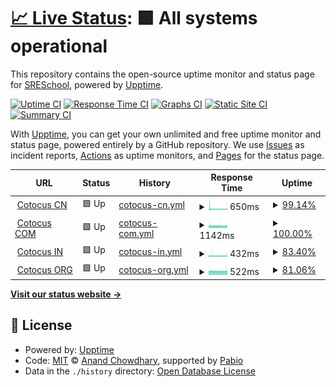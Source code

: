 # [📈 Live Status](https://SRESchool.github.io/All-Cotocus-Websites-Uptime-Monitor): <!--live status--> **🟩 All systems operational**

This repository contains the open-source uptime monitor and status page for [SRESchool](https://SRESchool.github.io/All-Cotocus-Websites-Uptime-Monitor), powered by [Upptime](https://github.com/upptime/upptime).

[![Uptime CI](https://github.com/SRESchool/All-Cotocus-Websites-Uptime-Monitor/workflows/Uptime%20CI/badge.svg)](https://github.com/SRESchool/All-Cotocus-Websites-Uptime-Monitor/actions?query=workflow%3A%22Uptime+CI%22)
[![Response Time CI](https://github.com/SRESchool/All-Cotocus-Websites-Uptime-Monitor/workflows/Response%20Time%20CI/badge.svg)](https://github.com/SRESchool/All-Cotocus-Websites-Uptime-Monitor/actions?query=workflow%3A%22Response+Time+CI%22)
[![Graphs CI](https://github.com/SRESchool/All-Cotocus-Websites-Uptime-Monitor/workflows/Graphs%20CI/badge.svg)](https://github.com/SRESchool/All-Cotocus-Websites-Uptime-Monitor/actions?query=workflow%3A%22Graphs+CI%22)
[![Static Site CI](https://github.com/SRESchool/All-Cotocus-Websites-Uptime-Monitor/workflows/Static%20Site%20CI/badge.svg)](https://github.com/SRESchool/All-Cotocus-Websites-Uptime-Monitor/actions?query=workflow%3A%22Static+Site+CI%22)
[![Summary CI](https://github.com/SRESchool/All-Cotocus-Websites-Uptime-Monitor/workflows/Summary%20CI/badge.svg)](https://github.com/SRESchool/All-Cotocus-Websites-Uptime-Monitor/actions?query=workflow%3A%22Summary+CI%22)

With [Upptime](https://upptime.js.org), you can get your own unlimited and free uptime monitor and status page, powered entirely by a GitHub repository. We use [Issues](https://github.com/SRESchool/All-Cotocus-Websites-Uptime-Monitor/issues) as incident reports, [Actions](https://github.com/SRESchool/All-Cotocus-Websites-Uptime-Monitor/actions) as uptime monitors, and [Pages](https://SRESchool.github.io/All-Cotocus-Websites-Uptime-Monitor) for the status page.

<!--start: status pages-->
<!-- This summary is generated by Upptime (https://github.com/upptime/upptime) -->
<!-- Do not edit this manually, your changes will be overwritten -->
<!-- prettier-ignore -->
| URL | Status | History | Response Time | Uptime |
| --- | ------ | ------- | ------------- | ------ |
| <img alt="" src="https://icons.duckduckgo.com/ip3/cotocus.cn.ico" height="13"> [Cotocus CN](https://cotocus.cn) | 🟩 Up | [cotocus-cn.yml](https://github.com/SRESchool/All-Cotocus-Websites-Uptime-Monitor/commits/HEAD/history/cotocus-cn.yml) | <details><summary><img alt="Response time graph" src="./graphs/cotocus-cn/response-time-week.png" height="20"> 650ms</summary><br><a href="https://SRESchool.github.io/All-Cotocus-Websites-Uptime-Monitor/history/cotocus-cn"><img alt="Response time 650" src="https://img.shields.io/endpoint?url=https%3A%2F%2Fraw.githubusercontent.com%2FSRESchool%2FAll-Cotocus-Websites-Uptime-Monitor%2FHEAD%2Fapi%2Fcotocus-cn%2Fresponse-time.json"></a><br><a href="https://SRESchool.github.io/All-Cotocus-Websites-Uptime-Monitor/history/cotocus-cn"><img alt="24-hour response time 699" src="https://img.shields.io/endpoint?url=https%3A%2F%2Fraw.githubusercontent.com%2FSRESchool%2FAll-Cotocus-Websites-Uptime-Monitor%2FHEAD%2Fapi%2Fcotocus-cn%2Fresponse-time-day.json"></a><br><a href="https://SRESchool.github.io/All-Cotocus-Websites-Uptime-Monitor/history/cotocus-cn"><img alt="7-day response time 650" src="https://img.shields.io/endpoint?url=https%3A%2F%2Fraw.githubusercontent.com%2FSRESchool%2FAll-Cotocus-Websites-Uptime-Monitor%2FHEAD%2Fapi%2Fcotocus-cn%2Fresponse-time-week.json"></a><br><a href="https://SRESchool.github.io/All-Cotocus-Websites-Uptime-Monitor/history/cotocus-cn"><img alt="30-day response time 650" src="https://img.shields.io/endpoint?url=https%3A%2F%2Fraw.githubusercontent.com%2FSRESchool%2FAll-Cotocus-Websites-Uptime-Monitor%2FHEAD%2Fapi%2Fcotocus-cn%2Fresponse-time-month.json"></a><br><a href="https://SRESchool.github.io/All-Cotocus-Websites-Uptime-Monitor/history/cotocus-cn"><img alt="1-year response time 650" src="https://img.shields.io/endpoint?url=https%3A%2F%2Fraw.githubusercontent.com%2FSRESchool%2FAll-Cotocus-Websites-Uptime-Monitor%2FHEAD%2Fapi%2Fcotocus-cn%2Fresponse-time-year.json"></a></details> | <details><summary><a href="https://SRESchool.github.io/All-Cotocus-Websites-Uptime-Monitor/history/cotocus-cn">99.14%</a></summary><a href="https://SRESchool.github.io/All-Cotocus-Websites-Uptime-Monitor/history/cotocus-cn"><img alt="All-time uptime 99.14%" src="https://img.shields.io/endpoint?url=https%3A%2F%2Fraw.githubusercontent.com%2FSRESchool%2FAll-Cotocus-Websites-Uptime-Monitor%2FHEAD%2Fapi%2Fcotocus-cn%2Fuptime.json"></a><br><a href="https://SRESchool.github.io/All-Cotocus-Websites-Uptime-Monitor/history/cotocus-cn"><img alt="24-hour uptime 100.00%" src="https://img.shields.io/endpoint?url=https%3A%2F%2Fraw.githubusercontent.com%2FSRESchool%2FAll-Cotocus-Websites-Uptime-Monitor%2FHEAD%2Fapi%2Fcotocus-cn%2Fuptime-day.json"></a><br><a href="https://SRESchool.github.io/All-Cotocus-Websites-Uptime-Monitor/history/cotocus-cn"><img alt="7-day uptime 99.14%" src="https://img.shields.io/endpoint?url=https%3A%2F%2Fraw.githubusercontent.com%2FSRESchool%2FAll-Cotocus-Websites-Uptime-Monitor%2FHEAD%2Fapi%2Fcotocus-cn%2Fuptime-week.json"></a><br><a href="https://SRESchool.github.io/All-Cotocus-Websites-Uptime-Monitor/history/cotocus-cn"><img alt="30-day uptime 99.14%" src="https://img.shields.io/endpoint?url=https%3A%2F%2Fraw.githubusercontent.com%2FSRESchool%2FAll-Cotocus-Websites-Uptime-Monitor%2FHEAD%2Fapi%2Fcotocus-cn%2Fuptime-month.json"></a><br><a href="https://SRESchool.github.io/All-Cotocus-Websites-Uptime-Monitor/history/cotocus-cn"><img alt="1-year uptime 99.14%" src="https://img.shields.io/endpoint?url=https%3A%2F%2Fraw.githubusercontent.com%2FSRESchool%2FAll-Cotocus-Websites-Uptime-Monitor%2FHEAD%2Fapi%2Fcotocus-cn%2Fuptime-year.json"></a></details>
| <img alt="" src="https://icons.duckduckgo.com/ip3/cotocus.com.ico" height="13"> [Cotocus COM](https://cotocus.com) | 🟩 Up | [cotocus-com.yml](https://github.com/SRESchool/All-Cotocus-Websites-Uptime-Monitor/commits/HEAD/history/cotocus-com.yml) | <details><summary><img alt="Response time graph" src="./graphs/cotocus-com/response-time-week.png" height="20"> 1142ms</summary><br><a href="https://SRESchool.github.io/All-Cotocus-Websites-Uptime-Monitor/history/cotocus-com"><img alt="Response time 1142" src="https://img.shields.io/endpoint?url=https%3A%2F%2Fraw.githubusercontent.com%2FSRESchool%2FAll-Cotocus-Websites-Uptime-Monitor%2FHEAD%2Fapi%2Fcotocus-com%2Fresponse-time.json"></a><br><a href="https://SRESchool.github.io/All-Cotocus-Websites-Uptime-Monitor/history/cotocus-com"><img alt="24-hour response time 1164" src="https://img.shields.io/endpoint?url=https%3A%2F%2Fraw.githubusercontent.com%2FSRESchool%2FAll-Cotocus-Websites-Uptime-Monitor%2FHEAD%2Fapi%2Fcotocus-com%2Fresponse-time-day.json"></a><br><a href="https://SRESchool.github.io/All-Cotocus-Websites-Uptime-Monitor/history/cotocus-com"><img alt="7-day response time 1142" src="https://img.shields.io/endpoint?url=https%3A%2F%2Fraw.githubusercontent.com%2FSRESchool%2FAll-Cotocus-Websites-Uptime-Monitor%2FHEAD%2Fapi%2Fcotocus-com%2Fresponse-time-week.json"></a><br><a href="https://SRESchool.github.io/All-Cotocus-Websites-Uptime-Monitor/history/cotocus-com"><img alt="30-day response time 1142" src="https://img.shields.io/endpoint?url=https%3A%2F%2Fraw.githubusercontent.com%2FSRESchool%2FAll-Cotocus-Websites-Uptime-Monitor%2FHEAD%2Fapi%2Fcotocus-com%2Fresponse-time-month.json"></a><br><a href="https://SRESchool.github.io/All-Cotocus-Websites-Uptime-Monitor/history/cotocus-com"><img alt="1-year response time 1142" src="https://img.shields.io/endpoint?url=https%3A%2F%2Fraw.githubusercontent.com%2FSRESchool%2FAll-Cotocus-Websites-Uptime-Monitor%2FHEAD%2Fapi%2Fcotocus-com%2Fresponse-time-year.json"></a></details> | <details><summary><a href="https://SRESchool.github.io/All-Cotocus-Websites-Uptime-Monitor/history/cotocus-com">100.00%</a></summary><a href="https://SRESchool.github.io/All-Cotocus-Websites-Uptime-Monitor/history/cotocus-com"><img alt="All-time uptime 100.00%" src="https://img.shields.io/endpoint?url=https%3A%2F%2Fraw.githubusercontent.com%2FSRESchool%2FAll-Cotocus-Websites-Uptime-Monitor%2FHEAD%2Fapi%2Fcotocus-com%2Fuptime.json"></a><br><a href="https://SRESchool.github.io/All-Cotocus-Websites-Uptime-Monitor/history/cotocus-com"><img alt="24-hour uptime 100.00%" src="https://img.shields.io/endpoint?url=https%3A%2F%2Fraw.githubusercontent.com%2FSRESchool%2FAll-Cotocus-Websites-Uptime-Monitor%2FHEAD%2Fapi%2Fcotocus-com%2Fuptime-day.json"></a><br><a href="https://SRESchool.github.io/All-Cotocus-Websites-Uptime-Monitor/history/cotocus-com"><img alt="7-day uptime 100.00%" src="https://img.shields.io/endpoint?url=https%3A%2F%2Fraw.githubusercontent.com%2FSRESchool%2FAll-Cotocus-Websites-Uptime-Monitor%2FHEAD%2Fapi%2Fcotocus-com%2Fuptime-week.json"></a><br><a href="https://SRESchool.github.io/All-Cotocus-Websites-Uptime-Monitor/history/cotocus-com"><img alt="30-day uptime 100.00%" src="https://img.shields.io/endpoint?url=https%3A%2F%2Fraw.githubusercontent.com%2FSRESchool%2FAll-Cotocus-Websites-Uptime-Monitor%2FHEAD%2Fapi%2Fcotocus-com%2Fuptime-month.json"></a><br><a href="https://SRESchool.github.io/All-Cotocus-Websites-Uptime-Monitor/history/cotocus-com"><img alt="1-year uptime 100.00%" src="https://img.shields.io/endpoint?url=https%3A%2F%2Fraw.githubusercontent.com%2FSRESchool%2FAll-Cotocus-Websites-Uptime-Monitor%2FHEAD%2Fapi%2Fcotocus-com%2Fuptime-year.json"></a></details>
| <img alt="" src="https://icons.duckduckgo.com/ip3/cotocus.in.ico" height="13"> [Cotocus IN](https://cotocus.in) | 🟩 Up | [cotocus-in.yml](https://github.com/SRESchool/All-Cotocus-Websites-Uptime-Monitor/commits/HEAD/history/cotocus-in.yml) | <details><summary><img alt="Response time graph" src="./graphs/cotocus-in/response-time-week.png" height="20"> 432ms</summary><br><a href="https://SRESchool.github.io/All-Cotocus-Websites-Uptime-Monitor/history/cotocus-in"><img alt="Response time 432" src="https://img.shields.io/endpoint?url=https%3A%2F%2Fraw.githubusercontent.com%2FSRESchool%2FAll-Cotocus-Websites-Uptime-Monitor%2FHEAD%2Fapi%2Fcotocus-in%2Fresponse-time.json"></a><br><a href="https://SRESchool.github.io/All-Cotocus-Websites-Uptime-Monitor/history/cotocus-in"><img alt="24-hour response time 451" src="https://img.shields.io/endpoint?url=https%3A%2F%2Fraw.githubusercontent.com%2FSRESchool%2FAll-Cotocus-Websites-Uptime-Monitor%2FHEAD%2Fapi%2Fcotocus-in%2Fresponse-time-day.json"></a><br><a href="https://SRESchool.github.io/All-Cotocus-Websites-Uptime-Monitor/history/cotocus-in"><img alt="7-day response time 432" src="https://img.shields.io/endpoint?url=https%3A%2F%2Fraw.githubusercontent.com%2FSRESchool%2FAll-Cotocus-Websites-Uptime-Monitor%2FHEAD%2Fapi%2Fcotocus-in%2Fresponse-time-week.json"></a><br><a href="https://SRESchool.github.io/All-Cotocus-Websites-Uptime-Monitor/history/cotocus-in"><img alt="30-day response time 432" src="https://img.shields.io/endpoint?url=https%3A%2F%2Fraw.githubusercontent.com%2FSRESchool%2FAll-Cotocus-Websites-Uptime-Monitor%2FHEAD%2Fapi%2Fcotocus-in%2Fresponse-time-month.json"></a><br><a href="https://SRESchool.github.io/All-Cotocus-Websites-Uptime-Monitor/history/cotocus-in"><img alt="1-year response time 432" src="https://img.shields.io/endpoint?url=https%3A%2F%2Fraw.githubusercontent.com%2FSRESchool%2FAll-Cotocus-Websites-Uptime-Monitor%2FHEAD%2Fapi%2Fcotocus-in%2Fresponse-time-year.json"></a></details> | <details><summary><a href="https://SRESchool.github.io/All-Cotocus-Websites-Uptime-Monitor/history/cotocus-in">83.40%</a></summary><a href="https://SRESchool.github.io/All-Cotocus-Websites-Uptime-Monitor/history/cotocus-in"><img alt="All-time uptime 83.40%" src="https://img.shields.io/endpoint?url=https%3A%2F%2Fraw.githubusercontent.com%2FSRESchool%2FAll-Cotocus-Websites-Uptime-Monitor%2FHEAD%2Fapi%2Fcotocus-in%2Fuptime.json"></a><br><a href="https://SRESchool.github.io/All-Cotocus-Websites-Uptime-Monitor/history/cotocus-in"><img alt="24-hour uptime 100.00%" src="https://img.shields.io/endpoint?url=https%3A%2F%2Fraw.githubusercontent.com%2FSRESchool%2FAll-Cotocus-Websites-Uptime-Monitor%2FHEAD%2Fapi%2Fcotocus-in%2Fuptime-day.json"></a><br><a href="https://SRESchool.github.io/All-Cotocus-Websites-Uptime-Monitor/history/cotocus-in"><img alt="7-day uptime 83.40%" src="https://img.shields.io/endpoint?url=https%3A%2F%2Fraw.githubusercontent.com%2FSRESchool%2FAll-Cotocus-Websites-Uptime-Monitor%2FHEAD%2Fapi%2Fcotocus-in%2Fuptime-week.json"></a><br><a href="https://SRESchool.github.io/All-Cotocus-Websites-Uptime-Monitor/history/cotocus-in"><img alt="30-day uptime 83.40%" src="https://img.shields.io/endpoint?url=https%3A%2F%2Fraw.githubusercontent.com%2FSRESchool%2FAll-Cotocus-Websites-Uptime-Monitor%2FHEAD%2Fapi%2Fcotocus-in%2Fuptime-month.json"></a><br><a href="https://SRESchool.github.io/All-Cotocus-Websites-Uptime-Monitor/history/cotocus-in"><img alt="1-year uptime 83.40%" src="https://img.shields.io/endpoint?url=https%3A%2F%2Fraw.githubusercontent.com%2FSRESchool%2FAll-Cotocus-Websites-Uptime-Monitor%2FHEAD%2Fapi%2Fcotocus-in%2Fuptime-year.json"></a></details>
| <img alt="" src="https://icons.duckduckgo.com/ip3/cotocus.org.ico" height="13"> [Cotocus ORG](https://cotocus.org) | 🟩 Up | [cotocus-org.yml](https://github.com/SRESchool/All-Cotocus-Websites-Uptime-Monitor/commits/HEAD/history/cotocus-org.yml) | <details><summary><img alt="Response time graph" src="./graphs/cotocus-org/response-time-week.png" height="20"> 522ms</summary><br><a href="https://SRESchool.github.io/All-Cotocus-Websites-Uptime-Monitor/history/cotocus-org"><img alt="Response time 522" src="https://img.shields.io/endpoint?url=https%3A%2F%2Fraw.githubusercontent.com%2FSRESchool%2FAll-Cotocus-Websites-Uptime-Monitor%2FHEAD%2Fapi%2Fcotocus-org%2Fresponse-time.json"></a><br><a href="https://SRESchool.github.io/All-Cotocus-Websites-Uptime-Monitor/history/cotocus-org"><img alt="24-hour response time 560" src="https://img.shields.io/endpoint?url=https%3A%2F%2Fraw.githubusercontent.com%2FSRESchool%2FAll-Cotocus-Websites-Uptime-Monitor%2FHEAD%2Fapi%2Fcotocus-org%2Fresponse-time-day.json"></a><br><a href="https://SRESchool.github.io/All-Cotocus-Websites-Uptime-Monitor/history/cotocus-org"><img alt="7-day response time 522" src="https://img.shields.io/endpoint?url=https%3A%2F%2Fraw.githubusercontent.com%2FSRESchool%2FAll-Cotocus-Websites-Uptime-Monitor%2FHEAD%2Fapi%2Fcotocus-org%2Fresponse-time-week.json"></a><br><a href="https://SRESchool.github.io/All-Cotocus-Websites-Uptime-Monitor/history/cotocus-org"><img alt="30-day response time 522" src="https://img.shields.io/endpoint?url=https%3A%2F%2Fraw.githubusercontent.com%2FSRESchool%2FAll-Cotocus-Websites-Uptime-Monitor%2FHEAD%2Fapi%2Fcotocus-org%2Fresponse-time-month.json"></a><br><a href="https://SRESchool.github.io/All-Cotocus-Websites-Uptime-Monitor/history/cotocus-org"><img alt="1-year response time 522" src="https://img.shields.io/endpoint?url=https%3A%2F%2Fraw.githubusercontent.com%2FSRESchool%2FAll-Cotocus-Websites-Uptime-Monitor%2FHEAD%2Fapi%2Fcotocus-org%2Fresponse-time-year.json"></a></details> | <details><summary><a href="https://SRESchool.github.io/All-Cotocus-Websites-Uptime-Monitor/history/cotocus-org">81.06%</a></summary><a href="https://SRESchool.github.io/All-Cotocus-Websites-Uptime-Monitor/history/cotocus-org"><img alt="All-time uptime 81.06%" src="https://img.shields.io/endpoint?url=https%3A%2F%2Fraw.githubusercontent.com%2FSRESchool%2FAll-Cotocus-Websites-Uptime-Monitor%2FHEAD%2Fapi%2Fcotocus-org%2Fuptime.json"></a><br><a href="https://SRESchool.github.io/All-Cotocus-Websites-Uptime-Monitor/history/cotocus-org"><img alt="24-hour uptime 100.00%" src="https://img.shields.io/endpoint?url=https%3A%2F%2Fraw.githubusercontent.com%2FSRESchool%2FAll-Cotocus-Websites-Uptime-Monitor%2FHEAD%2Fapi%2Fcotocus-org%2Fuptime-day.json"></a><br><a href="https://SRESchool.github.io/All-Cotocus-Websites-Uptime-Monitor/history/cotocus-org"><img alt="7-day uptime 81.06%" src="https://img.shields.io/endpoint?url=https%3A%2F%2Fraw.githubusercontent.com%2FSRESchool%2FAll-Cotocus-Websites-Uptime-Monitor%2FHEAD%2Fapi%2Fcotocus-org%2Fuptime-week.json"></a><br><a href="https://SRESchool.github.io/All-Cotocus-Websites-Uptime-Monitor/history/cotocus-org"><img alt="30-day uptime 81.06%" src="https://img.shields.io/endpoint?url=https%3A%2F%2Fraw.githubusercontent.com%2FSRESchool%2FAll-Cotocus-Websites-Uptime-Monitor%2FHEAD%2Fapi%2Fcotocus-org%2Fuptime-month.json"></a><br><a href="https://SRESchool.github.io/All-Cotocus-Websites-Uptime-Monitor/history/cotocus-org"><img alt="1-year uptime 81.06%" src="https://img.shields.io/endpoint?url=https%3A%2F%2Fraw.githubusercontent.com%2FSRESchool%2FAll-Cotocus-Websites-Uptime-Monitor%2FHEAD%2Fapi%2Fcotocus-org%2Fuptime-year.json"></a></details>

<!--end: status pages-->

[**Visit our status website →**](https://SRESchool.github.io/All-Cotocus-Websites-Uptime-Monitor)

## 📄 License

- Powered by: [Upptime](https://github.com/upptime/upptime)
- Code: [MIT](./LICENSE) © [Anand Chowdhary](https://anandchowdhary.com), supported by [Pabio](https://pabio.com)
- Data in the `./history` directory: [Open Database License](https://opendatacommons.org/licenses/odbl/1-0/)
